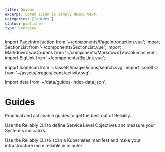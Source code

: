 ```yaml
---
title: Guides
excerpt: Lorem Ipsum is simply dummy text.
categories: ["guides"]
status: published
type: overview
---
```

import PageIntroduction from '~/components/PageIntroduction.vue';
import SectionList from '~/components/SectionList.vue';
import MarkdownTwoColumns from '~/components/MarkdownTwoColumns.vue';
import BigLink from '~/components/BigLink.vue';

import IconScan from '~/assets/images/icons/search.svg';
import IconSLO from '~/assets/images/icons/activity.svg';

import data from '~/data/guides-index-data.json';

# Guides

<PageIntroduction>
  Practical and actionable guides to get the best out of Reliably.
</PageIntroduction>


<MarkdownTwoColumns>

<BigLink to="/guides/slo/" :external="false" :dark="true">
    <template v-slot:header>
      Define and Measure SLOs
    </template>
    <template v-slot:icon>
      <IconSLO />
    </template>
    <p>Use the Reliably CLI to define Service Level Objectives and measure your System's indicators.</p>
  </BigLink>

  <BigLink to="/guides/scan-infrastructure/kubernetes-manifest/" :external="false" :dark="true">
    <template v-slot:header>
      Scan a Kubernetes Manifest
    </template>
    <template v-slot:icon>
      <IconScan />
    </template>
    <p>Use the Reliably CLI to scan a Kubernetes manifest and make your infrastructure more reliable in minutes.</p>
  </BigLink>


</MarkdownTwoColumns>



<SectionList
    title="Service Level Objectives"
    categoryName="slo"
    description="Declare and measure SLOs in the CLI."
    link="/guides/slo/"
    :list="data['slo-links'].links"
/>

<SectionList
    title="Scan your Infrastructure"
    categoryName="scan-infrastructure"
    description="Scans your manifests and clusters with the Reliably CLI."
    link="/guides/scan-infrastructure/"
    :list="data['scan-infrastructure'].links"
/>

<SectionList
    title="CI Pipeline"
    categoryName="ci-pipeline"
    description="Run Reliably as part of your CI pipeline."
    link="/guides/ci-pipeline/"
    :list="data['ci-pipeline'].links"
/>

<SectionList
    title="How It Works"
    categoryName="how-it-works"
    description="Discover how Reliably works under the hood."
    link="/guides/how-it-works/"
    :list="data['how-it-works'].links"
/>